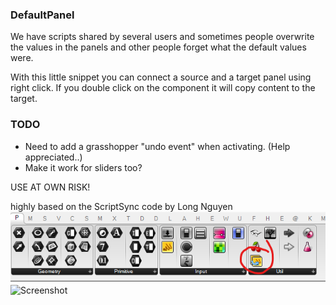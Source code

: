 ### DefaultPanel
We have scripts shared by several users and sometimes people overwrite the values in the panels and other people forget what the default values were.

With this little snippet you can connect a source and a target panel using right click. If you double click on the component it will copy content to the target.

### TODO
- Need to add a grasshopper "undo event" when activating. (Help appreciated..)
- Make it work for sliders too?


USE AT OWN RISK!

highly based on the ScriptSync code by Long Nguyen
![bar](Misc/Bar.png)
![Screenshot](Misc/movie.gif)

